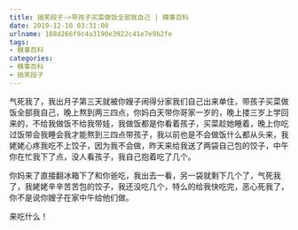 ```yaml
---
title: 搞笑段子->带孩子买菜做饭全部我自己 | 糗事百科
date: 2019-12-16 03:31:08
urlname: 188d266f9c4a3190e3922c41e7e9b2fe
tags: 
- 糗事百科
categories:
- 糗事百科
- 搞笑段子
---
```

气死我了，我出月子第三天就被你嫂子闹得分家我们自己出来单住，带孩子买菜做饭全部我自己，晚上熬到两三四点，你妈白天带你哥家一岁的，晚上搂三岁上学回来的，不给我做饭不给我带娃，我做饭都是你看着孩子，买菜趁她睡着，晚上你吃过饭带会我睡会我才能熬到三四点带孩子，我以前也是不会做饭什么都从头来，我姥姥心疼我吃不上饺子，因为我不会做，昨天来给我送了两袋自己包的饺子，中午你在忙我下了点，没人看孩子，我自己抱着吃了几个。

你妈来了直接翻冰箱下了和你爸吃，我出去一看，另一袋就剩下几个了，气死我了，我姥姥辛辛苦苦包的饺子，我还没吃几个，特么的给我快吃完，恶心死我了，你不是说你嫂子在家中午给他们做。

来吃什么！



